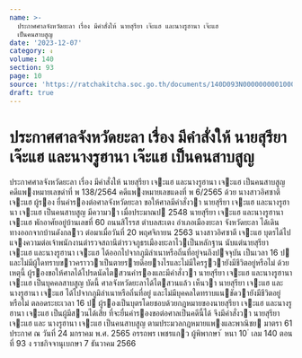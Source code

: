 ```yaml
---
name: >-
  ประกาศศาลจังหวัดยะลา เรื่อง มีคำสั่งให้ นายสุรียา เจ๊ะแฮ และนางรูฮานา เจ๊ะแฮ
  เป็นคนสาบสูญ
date: '2023-12-07'
category: ง
volume: 140
section: 93
page: 10
source: 'https://ratchakitcha.soc.go.th/documents/140D093N0000000001000.pdf'
draft: true
---
```


# ประกาศศาลจังหวัดยะลา เรื่อง มีคำสั่งให้ นายสุรียา เจ๊ะแฮ และนางรูฮานา เจ๊ะแฮ เป็นคนสาบสูญ

ประกาศศาลจังหวัดยะลา เรื่อง มีคําสั่งให้ นายสุรียา เจะแฮ และนางรูฮานา เจะแฮ เป็นคนสาบสูญ คดีแพงหมายเลขดําที่ พ 138/2564 คดีแพงหมายเลขแดงที่ พ 6/2565 ด้วย นางสาวอิศซาตี เจะแฮ ผู้รอง ยื่นคํารองต่อศาลจังหวัดยะลา ขอให้ศาลมีคําสั่งวา นายสุรียา เจะแฮ และนางรูฮานา เจะแฮ เป็นคนสาบสูญ มีความวา เมื่อประมาณป 2548 นายสุรียา เจะแฮ และนางรูฮานา เจะแฮ พักอาศัยอยู่บ้านเลขที่ 60 ถนนสิโรรส ตําบลสะเตง อําเภอเมืองยะลา จังหวัดยะลา ได้เดินทางออกจากบ้านดังกลาว ต่อมาเมื่อวันที่ 20 พฤศจิกายน 2563 นางสาวอิศซาตี เจะแฮ บุตรได้ไปแจงความต่อเจ้าพนักงานตํารวจสถานีตํารวจภูธรเมืองยะลาไวเป็นหลักฐาน นับแต่นายสุรียา เจะแฮ และนางรูฮานา เจะแฮ ได้ออกไปจากภูมิลําเนาหรือถิ่นที่อยู่จนถึงปจจุบัน เป็นเวลา 16 ป และไม่มีผู้ใดทราบขาวคราววาเป็นตายรายดีอยางไรและไม่มีใครรูวายังมีชีวิตอยู่หรือไม่ ด้วยเหตุนี้ ผู้รองขอให้ศาลได้โปรดนัดไตสวนคํารองและมีคําสั่งวา นายสุรียา เจะแฮ และนางรูฮานา เจะแฮ เป็นบุคคลสาบสูญ บัดนี้ ศาลจังหวัดยะลาได้ไตสวนแล้ว เห็นวา นายสุรียา เจะแฮ และนางรูฮานา เจะแฮ ได้ไปจากภูมิลําเนาหรือถิ่นที่อยู่ และไม่มีบุคคลใดทราบแนชัดวายังมีชีวิตอยู่หรือไม่ ตลอดระยะเวลา 16 ป ผู้รองเป็นบุตรโดยชอบด้วยกฎหมายของนายสุรียา เจะแฮ และนางรูฮานา เจะแฮ เป็นผู้มีสวนได้เสีย ที่จะยื่นคํารองขอต่อศาลเป็นคดีนี้ได้ จึงมีคําสั่งวา นายสุรียา เจะแฮ และ นางรูฮานา เจะแฮ เป็นคนสาบสูญ ตามประมวลกฎหมายแพงและพาณิชย มาตรา 61 ประกาศ ณ วันที่ 24 มกราคม พ.ศ. 2565 อรรถพร เพชรแกว ผู้พิพากษา ้ หนา 10 ่ เลม 140 ตอนที่ 93 ง ราชกิจจานุเบกษา 7 ธันวาคม 2566

